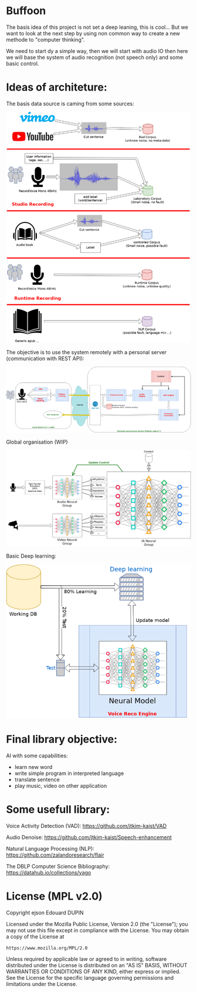 Buffoon
=======

The basis idea of this project is not set a deep leaning, this is cool...
But we want to look at the next step by using non common way to create a
new methode to "computer thinking".

We need to start dy a simple way, then we will start with audio IO then
here we will base the system of audio recognition (not speech only) and some basic control.


Ideas of architeture:
=====================

The basis data source is caming from some sources:

![Data sources](images/data-sources.png)


The objective is to use the system remotely with a personal server (communication with REST API):

![Methode use the system](images/methode-use-system.png)


Global organisation (WIP)

![Neural organisation sources](images/neural-groups.png)


Basic Deep learning:

![Methode learning base](images/deep-learning-principle.png)


Final library objective:
========================

AI with some capabilities:
* learn new word
* write simple program in interpreted language
* translate sentence
* play music, video on other application
	
	



Some usefull library:
=====================

Voice Activity Detection (VAD): https://github.com/jtkim-kaist/VAD

Audio Denoise: https://github.com/jtkim-kaist/Speech-enhancement

Natural Language Processing (NLP): https://github.com/zalandoresearch/flair

The DBLP Computer Science Bibliography: https://datahub.io/collections/yago



License (MPL v2.0)
=====================
Copyright ejson Edouard DUPIN

Licensed under the Mozilla Public License, Version 2.0 (the "License");
you may not use this file except in compliance with the License.
You may obtain a copy of the License at

    https://www.mozilla.org/MPL/2.0

Unless required by applicable law or agreed to in writing, software
distributed under the License is distributed on an "AS IS" BASIS,
WITHOUT WARRANTIES OR CONDITIONS OF ANY KIND, either express or implied.
See the License for the specific language governing permissions and
limitations under the License.

